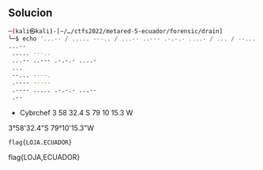 
## Solucion

```bash
─(kali㉿kali)-[~/…/ctfs2022/metared-5-ecuador/forensic/drain]
└─$ echo '...-- / ..... ---.. / ...-- ..--- .-.-.- ....- / ... / --... ----. / .---- ----- / .---- ..... .-.-.- ...-- / .--' | tr '/' '\n'
...-- 
 ..... ---.. 
 ...-- ..--- .-.-.- ....- 
 ... 
 --... ----. 
 .---- ----- 
 .---- ..... .-.-.- ...-- 
 .--

```

- Cybrchef
3 58 32.4 S 79 10 15.3 W



3°58'32.4"S 79°10'15.3"W

	flag{LOJA.ECUADOR}
flag{LOJA,ECUADOR}

